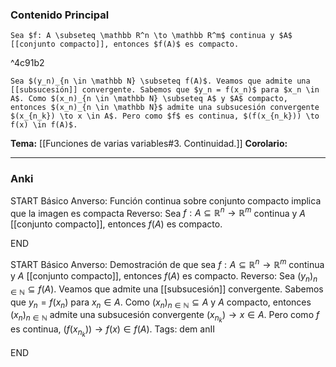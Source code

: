 ### Contenido Principal


```ad-theorem
Sea $f: A \subseteq \mathbb R^n \to \mathbb R^m$ continua y $A$ [[conjunto compacto]], entonces $f(A)$ es compacto.
```

^4c91b2

```ad-proof
Sea $(y_n)_{n \in \mathbb N} \subseteq f(A)$. Veamos que admite una [[subsucesión]] convergente. Sabemos que $y_n = f(x_n)$ para $x_n \in A$. Como $(x_n)_{n \in \mathbb N} \subseteq A$ y $A$ compacto, entonces $(x_n)_{n \in \mathbb N}$ admite una subsucesión convergente $(x_{n_k}) \to x \in A$. Pero como $f$ es continua, $(f(x_{n_k})) \to f(x) \in f(A)$.
```

**Tema:** [[Funciones de varias variables#3. Continuidad.]]
**Corolario:**

---
### Anki

START
Básico
Anverso: Función continua sobre conjunto compacto implica que la imagen es compacta
Reverso: Sea $f: A \subseteq \mathbb R^n \to \mathbb R^m$ continua y $A$ [[conjunto compacto]], entonces $f(A)$ es compacto.
<!--ID: 1728138052345-->
END

START
Básico
Anverso: Demostración de que sea $f: A \subseteq \mathbb R^n \to \mathbb R^m$ continua y $A$ [[conjunto compacto]], entonces $f(A)$ es compacto.
Reverso: Sea $(y_n)_{n \in \mathbb N} \subseteq f(A)$. Veamos que admite una [[subsucesión]] convergente. Sabemos que $y_n = f(x_n)$ para $x_n \in A$. Como $(x_n)_{n \in \mathbb N} \subseteq A$ y $A$ compacto, entonces $(x_n)_{n \in \mathbb N}$ admite una subsucesión convergente $(x_{n_k}) \to x \in A$. Pero como $f$ es continua, $(f(x_{n_k})) \to f(x) \in f(A)$.
Tags: dem anII
<!--ID: 1728138052347-->
END
